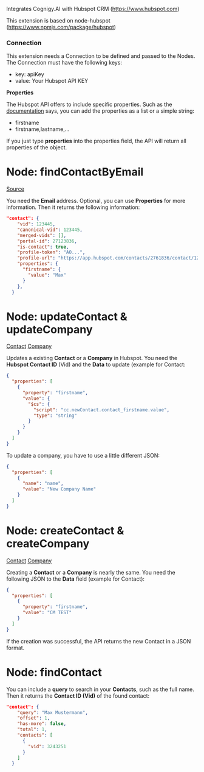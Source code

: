 Integrates Cognigy.AI with Hubspot CRM (https://www.hubspot.com)

This extension is based on node-hubspot (https://www.npmjs.com/package/hubspot)

### Connection
This extension needs a Connection to be defined and passed to the Nodes. The Connection must have the following keys:

- key: apiKey
- value: Your Hubspot API KEY

**Properties**

The Hubspot API offers to include specific properties. Such as the [documentation](https://developers.hubspot.com/docs/overview) says, you can add the properties as a list or a simple string: 

- firstname
- firstname,lastname,...

If you just type **properties** into the properties field, the API will return all properties of the object.

# Node: findContactByEmail

[Source](https://developers.hubspot.com/docs/methods/contacts/get_contact_by_email)

You need the **Email** address. Optional, you can use **Properties** for more information. Then it returns the following information: 

```json
"contact": {
    "vid": 123445,
    "canonical-vid": 123445,
    "merged-vids": [],
    "portal-id": 27123836,
    "is-contact": true,
    "profile-token": "AO...",
    "profile-url": "https://app.hubspot.com/contacts/2761836/contact/123445",
    "properties": {
      "firstname": {
        "value": "Max"
      }
    },
  }
```

# Node: updateContact & updateCompany

[Contact](https://developers.hubspot.com/docs/methods/contacts/update_contact)
[Company](https://developers.hubspot.com/docs/methods/companies/update_company)

Updates a existing **Contact** or a **Company** in Hubspot. You need the **Hubspot Contact ID** (Vid) and the **Data** to update (example for Contact: 

```json
{
  "properties": [
    {
      "property": "firstname",
      "value": {
        "$cs": {
          "script": "cc.newContact.contact_firstname.value",
          "type": "string"
        }
      }
    }
  ]
}
```

To update a company, you have to use a little different JSON: 

```json
{
  "properties": [
    {
      "name": "name",
      "value": "New Company Name"
    }
  ]
}
```

# Node: createContact & createCompany

[Contact](https://developers.hubspot.com/docs/methods/contacts/create_contact)
[Company](https://developers.hubspot.com/docs/methods/companies/create_company)

Creating a **Contact** or a **Company** is nearly the same. You need the following JSON to the **Data** field (example for Contact): 

```json
{
  "properties": [
    {
      "property": "firstname",
      "value": "CM TEST"
    }
  ]
}
```

If the creation was successful, the API  returns the new Contact in a JSON format. 

# Node: findContact

You can include a **query** to search in your **Contacts**, such as the full name. Then it returns the **Contact ID (Vid)** of the found contact:

```json
"contact": {
    "query": "Max Mustermann",
    "offset": 1,
    "has-more": false,
    "total": 1,
    "contacts": [
      {
        "vid": 3243251
      }
    ]
  }
```